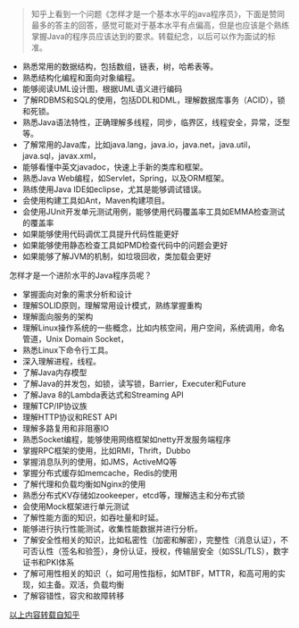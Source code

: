 >知乎上看到一个问题《怎样才是一个基本水平的java程序员》，下面是赞同最多的答主的回答，感觉可能对于基本水平有点偏高，但是也应该是个熟练掌握Java的程序员应该达到的要求。转载纪念，以后可以作为面试的标准。


- 熟悉常用的数据结构，包括数组，链表，树，哈希表等。
- 熟悉结构化编程和面向对象编程。
- 能够阅读UML设计图，根据UML语义进行编码
- 了解RDBMS和SQL的使用，包括DDL和DML，理解数据库事务（ACID），锁和死锁。
- 熟悉Java语法特性，正确理解多线程，同步，临界区，线程安全，异常，泛型等。
- 了解常用的Java库，比如java.lang，java.io，java.net，java.util，java.sql，javax.xml，
- 能够看懂中英文javadoc，快速上手新的类库和框架。
- 熟悉Java Web编程，如Servlet，Spring，以及ORM框架。
- 熟练使用Java IDE如eclipse，尤其是能够调试错误。
- 会使用构建工具如Ant，Maven构建项目。
- 会使用JUnit开发单元测试用例，能够使用代码覆盖率工具如EMMA检查测试的覆盖率
- 如果能够使用代码调优工具提升代码性能更好
- 如果能够使用静态检查工具如PMD检查代码中的问题会更好
- 如果能够了解JVM的机制，如垃圾回收，类加载会更好


怎样才是一个进阶水平的Java程序员呢？

- 掌握面向对象的需求分析和设计
- 理解SOLID原则，理解常用设计模式，熟练掌握重构
- 理解面向服务的架构
- 理解Linux操作系统的一些概念，比如内核空间，用户空间，系统调用，命名管道，Unix Domain Socket，
- 熟悉Linux下命令行工具。
- 深入理解进程，线程。
- 了解Java内存模型
- 了解Java的并发包，如锁，读写锁，Barrier，Executer和Future
- 了解Java 8的Lambda表达式和Streaming API
- 理解TCP/IP协议族
- 理解HTTP协议和REST API
- 理解多路复用和非阻塞IO
- 熟悉Socket编程，能够使用网络框架如netty开发服务端程序
- 掌握RPC框架的使用，比如RMI，Thrift，Dubbo
- 掌握消息队列的使用，如JMS，ActiveMQ等
- 掌握分布式缓存如memcache，Redis的使用
- 了解代理和负载均衡如Nginx的使用
- 熟悉分布式KV存储如zookeeper，etcd等，理解选主和分布式锁
- 会使用Mock框架进行单元测试
- 了解性能方面的知识，如吞吐量和时延。
- 能够进行执行性能测试，收集性能数据并进行分析。
- 了解安全性相关的知识，比如私密性（加密和解密），完整性（消息认证），不可否认性（签名和验签），身份认证，授权，传输层安全（如SSL/TLS），数字证书和PKI体系
- 了解可用性相关的知识（，如可用性指标，如MTBF，MTTR，和高可用的实现，如主备。双活，负载均衡
- 了解容错性，容灾和故障转移

[以上内容转载自知乎](https://www.zhihu.com/question/51569919/answer/126715265)